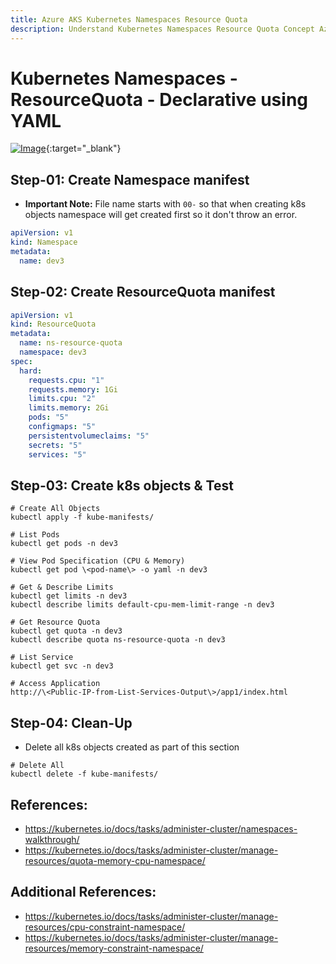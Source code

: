 ```yaml
---
title: Azure AKS Kubernetes Namespaces Resource Quota
description: Understand Kubernetes Namespaces Resource Quota Concept Azure Kubernetes Service 
---
```


# Kubernetes Namespaces - ResourceQuota - Declarative using YAML

[![Image](https://stacksimplify.com/course-images/azure-kubernetes-service-namespaces-resource-quota.png "Azure Kubernetes Service - Masterclass")](https://stacksimplify.com/course-images/azure-kubernetes-service-namespaces-resource-quota.png){:target="_blank"}  

## Step-01: Create Namespace manifest
- **Important Note:** File name starts with `00-`  so that when creating k8s objects namespace will get created first so it don't throw an error.
```yml
apiVersion: v1
kind: Namespace
metadata:
  name: dev3
```

## Step-02: Create ResourceQuota manifest
```yml
apiVersion: v1
kind: ResourceQuota
metadata:
  name: ns-resource-quota
  namespace: dev3
spec:
  hard:
    requests.cpu: "1"
    requests.memory: 1Gi
    limits.cpu: "2"
    limits.memory: 2Gi  
    pods: "5"    
    configmaps: "5" 
    persistentvolumeclaims: "5" 
    secrets: "5" 
    services: "5"                      
```


## Step-03: Create k8s objects & Test
```
# Create All Objects
kubectl apply -f kube-manifests/

# List Pods
kubectl get pods -n dev3

# View Pod Specification (CPU & Memory)
kubectl get pod \<pod-name\> -o yaml -n dev3

# Get & Describe Limits
kubectl get limits -n dev3
kubectl describe limits default-cpu-mem-limit-range -n dev3

# Get Resource Quota 
kubectl get quota -n dev3
kubectl describe quota ns-resource-quota -n dev3

# List Service
kubectl get svc -n dev3

# Access Application
http://\<Public-IP-from-List-Services-Output\>/app1/index.html

```
## Step-04: Clean-Up
- Delete all k8s objects created as part of this section
```
# Delete All
kubectl delete -f kube-manifests/
```

## References:
- https://kubernetes.io/docs/tasks/administer-cluster/namespaces-walkthrough/
- https://kubernetes.io/docs/tasks/administer-cluster/manage-resources/quota-memory-cpu-namespace/


## Additional References:
- https://kubernetes.io/docs/tasks/administer-cluster/manage-resources/cpu-constraint-namespace/ 
- https://kubernetes.io/docs/tasks/administer-cluster/manage-resources/memory-constraint-namespace/